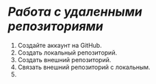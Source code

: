 # ***Работа с удаленными репозиториями***
1. Создайте аккаунт на GitHub.
2. Создать локальный репозиторий.
3. Создать внешний репозиторий.
4. Связать внешний репозиторий с локальным.
5.